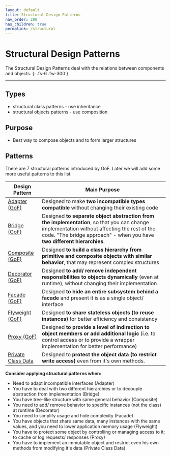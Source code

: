 ```yaml
---
layout: default
title: Structural Design Patterns
nav_order: 200
has_children: true
permalink: /structural
---
```


# Structural Design Patterns

The Structural Design Patterns deal with the relations between components and objects. 
{: .fs-6 .fw-300 }

---

## Types
* structural class patterns - use inheritance
* structural objects patterns - use composition

## Purpose
* Best way to compose objects and to form larger structures

## Patterns
There are 7 structural patterns introduced by GoF. 
Later we will add some more useful patterns to this list.

Design Pattern | Main Purpose
--- | ---
[Adapter (GoF)](https://iretha.github.io/design-patterns/structural/adapter) | Designed to make **two incompatible types compatible** without changing their existing code
[Bridge (GoF)](https://iretha.github.io/design-patterns/structural/bridge) | Designed **to separate object abstraction from the implementation**, so that you can change implementation without affecting the rest of the code. "The bridge approach" - when you have **two different hierarchies**.
[Composite (GoF)](https://iretha.github.io/design-patterns/structural/composite) | Designed **to build a class hierarchy from primitive and composite objects with similar behavior**, that may represent complex structures
[Decorator (GoF)](https://iretha.github.io/design-patterns/structural/decorator) | Designed **to add/ remove independent responsibilities to objects dynamically** (even at runtime), without changing their implementation
[Facade (GoF)](https://iretha.github.io/design-patterns/structural/facade) | Designed **to hide an entire subsystem behind a facade** and present it is as a single object/ interface
[Flyweight (GoF)](https://iretha.github.io/design-patterns/structural/flyweight) | Designed **to share stateless objects (to reuse instances)** for better efficiency and consistency
[Proxy (GoF)](https://iretha.github.io/design-patterns/structural/proxy) | Designed **to provide a level of indirection to object members or add additional logic** (i.e. to control access or to provide a wrapper implementation for better performance)
[Private Class Data](https://iretha.github.io/design-patterns/structural/private-class-data) | Designed to **protect the object data (to restrict write access)** even from it's own methods.


**Consider applying structural patterns when:**
- Need to adapt incompatible interfaces (Adapter)
- You have to deal with two different hierarchies or to decouple abstraction from implementation (Bridge)
- You have tree-like structure with same general behavior (Composite)
- You need to add/ remove behavior to specific instances (not the class) at runtime (Decorator)
- You need to simplify usage and hide complexity (Facade)
- You have objects that share same data, many instances with the same values, and you need to lower application memory usage (Flyweight)
- You have to protect some object by controlling or managing access to it; to cache or log requests/ responses (Proxy)
- You have to implement an immutable object and restrict even his own methods from modifying it's data (Private Class Data)